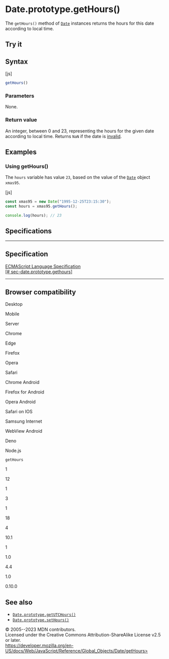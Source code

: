 Date.prototype.getHours()
=========================

 
The `getHours()` method of [`Date`](../date) instances returns the hours
for this date according to local time.


 
Try it 
------

 



 
Syntax
------

 
 
 
[js]


```js
getHours()
```




 
### Parameters

 
None.



 
### Return value 

 
An integer, between 0 and 23, representing the hours for the given date
according to local time. Returns `NaN` if the date is
[invalid](../date#the_epoch_timestamps_and_invalid_date).



 
Examples
--------


 
### Using getHours() 

 
The `hours` variable has value `23`, based on the value of the
[`Date`](../date) object `xmas95`.

 
 
[js]


```js
const xmas95 = new Date("1995-12-25T23:15:30");
const hours = xmas95.getHours();

console.log(hours); // 23
```




Specifications
--------------

 
  -----------------------------------------------------------------------------------------------------------------------------
  Specification
  -----------------------------------------------------------------------------------------------------------------------------
  [ECMAScript Language Specification\
  [\#
  sec-date.prototype.gethours]](https://tc39.es/ecma262/multipage/numbers-and-dates.html#sec-date.prototype.gethours)

  -----------------------------------------------------------------------------------------------------------------------------


Browser compatibility 
---------------------

 


Desktop

Mobile

Server

Chrome

Edge

Firefox

Opera

Safari

Chrome Android

Firefox for Android

Opera Android

Safari on IOS

Samsung Internet

WebView Android

Deno

Node.js

`getHours`

1

12

1

3

1

18

4

10.1

1

1.0

4.4

1.0

0.10.0

 
See also 
--------

 
-   [`Date.prototype.getUTCHours()`](getutchours)
-   [`Date.prototype.setHours()`](sethours)



 
© 2005--2023 MDN contributors.\
Licensed under the Creative Commons Attribution-ShareAlike License v2.5
or later.\
https://developer.mozilla.org/en-US/docs/Web/JavaScript/Reference/Global_Objects/Date/getHours>

